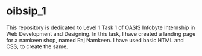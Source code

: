 # oibsip_1
This repository is dedicated to Level 1 Task 1 of OASIS Infobyte Internship in Web Development and Designing. 
In this task, I have created a landing page for a namkeen shop, named Raj Namkeen. I have used basic HTML and CSS, to create the same. 
